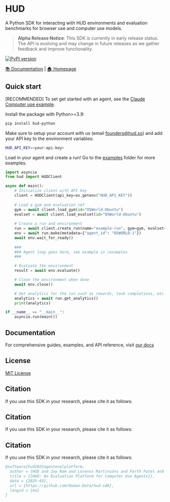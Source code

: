 # HUD

A Python SDK for interacting with HUD environments and evaluation benchmarks for browser use and computer use models.

> **Alpha Release Notice**: This SDK is currently in early release status. The API is evolving and may change in future releases as we gather feedback and improve functionality.

[![PyPI version](https://img.shields.io/pypi/v/hud-python)](https://pypi.org/project/hud-python/)

[📚 Documentation](https://documentation.hud.so) | [🏠 Homepage](https://hud.so)


## Quick start

[RECOMMENDED] To set get started with an agent, see the [Claude Computer use example](https://github.com/Human-Data/hud-sdk/tree/main/examples).

Install the package with Python>=3.9:
```bash
pip install hud-python
```

Make sure to setup your account with us (email founders@hud.so) and add your API key to the environment variables:
```bash
HUD_API_KEY=<your-api-key>
```

Load in your agent and create a run! Go to the [examples](https://github.com/Human-Data/hud-sdk/tree/main/examples) folder for more examples.
```python
import asyncio
from hud import HUDClient

async def main():
    # Initialize client with API key
    client = HUDClient(api_key=os.getenv("HUD_API_KEY"))
    
    # Load a gym and evaluation set
    gym = await client.load_gym(id="OSWorld-Ubuntu")
    evalset = await client.load_evalset(id="OSWorld-Ubuntu")
    
    # Create a run and environment
    run = await client.create_run(name="example-run", gym=gym, evalset=evalset)
    env = await run.make(metadata={"agent_id": "OSWORLD-1"})
    await env.wait_for_ready()
    
    ### 
    ### Agent loop goes here, see example in /examples
    ###

    # Evaluate the environment
    result = await env.evaluate()

    # Close the environment when done
    await env.close()

    # Get analytics for the run such as rewards, task completions, etc.
    analytics = await run.get_analytics()
    print(analytics)

if __name__ == "__main__":
    asyncio.run(main())
```

## Documentation

For comprehensive guides, examples, and API reference, visit [our docs](https://docs.hud.so/introduction)

## License

[MIT License](LICENSE)

## Citation

If you use this SDK in your research, please cite it as follows:

## Citation

If you use this SDK in your research, please cite it as follows:

## Citation

If you use this SDK in your research, please cite it as follows:

```bibtex
@software{hud2025agentevalplatform,
  author = {HUD and Jay Ram and Lorenss Martinsons and Parth Patel and Oskars Putans and Govind Pimpale and Mayank Singamreddy and Nguyen Nhat Minh},
  title = {{HUD: An Evaluation Platform for Computer Use Agents}},
  date = {2025-03},
  url = {https://github.com/Human-Data/hud-sdk},
  langid = {en}
}
```